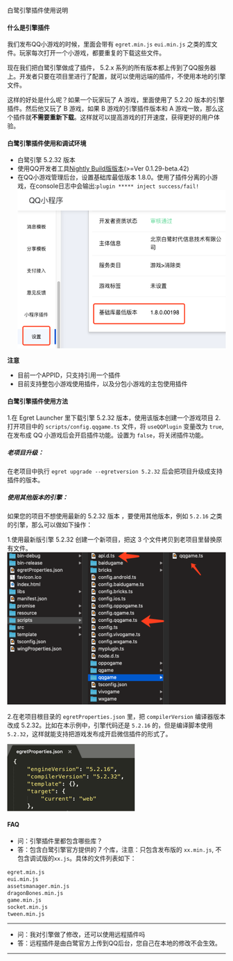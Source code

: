 白鹭引擎插件使用说明


#### 什么是引擎插件
我们发布QQ小游戏的时候，里面会带有 `egret.min.js` `eui.min.js` 之类的库文件。玩家每次打开一个小游戏，都要重复的下载这些文件。

现在我们把白鹭引擎做成了插件， 5.2.x 系列的所有版本都上传到了QQ服务器上。开发者只要在项目里进行了配置，就可以使用远端的插件，不使用本地的引擎文件。

这样的好处是什么呢？如果一个玩家玩了 A 游戏，里面使用了 5.2.20 版本的引擎插件。然后他又玩了 B 游戏，如果 B 游戏的引擎插件版本和 A 游戏一致，那么这个插件就**不需要重新下载**。这样就可以提高游戏的打开速度，获得更好的用户体验。

#### 白鹭引擎插件使用和调试环境
* 白鹭引擎 5.2.32 版本
* 使用QQ开发者工具[Nightly Build版版本](https://q.qq.com/wiki/tools/devtool/#%E7%BC%96%E7%A0%81%E5%92%8C%E5%8F%91%E5%B8%83)(>=Ver 0.1.29-beta.42)
* 在QQ小游戏管理后台，设置基础库最低版本 1.8.0。使用了插件分离的小游戏，在console日志中会输出:`plugin ***** inject success/fail!`
![](p0.png)

**注意**

* 目前一个APPID，只支持引用一个插件
* 目前支持整包小游戏使用插件，以及分包小游戏的主包使用插件


#### 白鹭引擎插件使用方法
1.在 Egret Launcher 里下载引擎 5.2.32 版本，使用该版本创建一个游戏项目
2.打开项目中的 `scripts/config.qqgame.ts` 文件，将 `useQQPlugin` 变量改为 `true`,在发布成 QQ 小游戏后会开启插件功能。设置为 `false`，将关闭插件功能。

##### 老项目升级：

在老项目中执行 `egret upgrade --egretversion 5.2.32` 后会把项目升级成支持插件的版本。

##### 使用其他版本的引擎：
如果您的项目不想使用最新的 5.2.32 版本 ，要使用其他版本，例如 `5.2.16` 之类的引擎，那么可以做如下操作：

1.使用最新版引擎 5.2.32 创建一个新项目，把这 3 个文件拷贝到老项目里替换原有文件。
![](p1.png)


2.在老项目根目录的 `egretProperties.json` 里，把 `compilerVersion` 编译器版本改成 5.2.32。比如在本示例中，引擎代码还是 `5.2.16` 的，但是编译脚本使用 `5.2.32`，这样就能支持把游戏发布成开启微信插件的形式了。

![](p2.png)


#### FAQ
* 问：引擎插件里都包含哪些库？
* 答：包含白鹭引擎官方提供的 7 个库，注意：只包含发布版的 `xx.min.js`, 不包含调试版的`xx.js`。具体的文件列表如下：

```
egret.min.js
eui.min.js
assetsmanager.min.js
dragonBones.min.js
game.min.js
socket.min.js
tween.min.js
```

-----
* 问：我对引擎做了修改，还可以使用远程插件吗
* 答：远程插件是由白鹭官方上传到QQ后台，您自己在本地的修改不会生效。

-----

